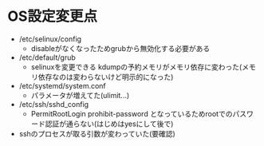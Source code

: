 # OS設定変更点
- /etc/selinux/config
  - disableがなくなったためgrubから無効化する必要がある
- /etc/default/grub
  - selinuxを変更できる kdumpの予約メモリがメモリ依存に変わった(メモリ依存なのは変わらないけど明示的になった)
- /etc/systemd/system.conf
  - パラメータが増えてた(ulimit...)
- /etc/ssh/sshd_config
  - PermitRootLogin prohibit-password となっているためrootでのパスワード認証が通らない(はじめはyesにして後で)
- sshのプロセスが取る引数が変わっていた(要確認)
